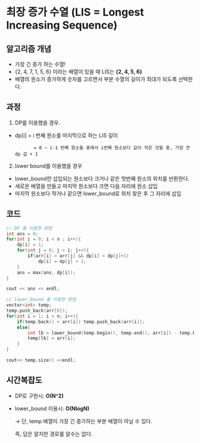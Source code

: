 # 최장 증가 수열 (LIS = Longest Increasing Sequence)

## 알고리즘 개념

- 가장 긴 증가 하는 수열!
- {2, 4, 7, 1, 5, 6} 이라는 배열이 있을 때 LIS는 **{2, 4, 5, 6}**
- 배열의 원소가 증가하게 숫자를 고르면서 부분 수열의 길이가 최대가 되도록 선택한다.

## 과정

1. DP를 이용했을 경우. 
- dp[i] = i 번째 원소를 마지막으로 하는 LIS 길이

             = 0 ~ i-1 번째 원소들 중에서 i번째 원소보다 값이 작은 것들 중, 가장 큰 dp 값 + 1

2. lower bound를 이용했을 경우

- lower_bound란 삽입되는 원소보다 크거나 같은 첫번째 원소의 위치를 반환한다.
- 새로운 배열을 만들고 마지막 원소보다 크면 다음 자리에 원소 삽입
- 마지막 원소보다 작거나 같으면 lower_bound로 위치 찾은 후 그 자리에 삽입

## 코드

```cpp
// DP 를 이용한 방법
int ans = 0;
for(int i = 0; i < n ; i++){
    dp[i] = 1;
    for(int j = 0; j < i; j++){
        if(arr[i] > arr[j] && dp[i] < dp[j]+1)
            dp[i] = dp[j] + 1;
    }
    ans = max(ans, dp[i]);
}

cout << ans << endl;
```

```cpp
// lower_bound 를 이용한 방법
vector<int> temp;
temp.push_back(arr[0]);
for(int i = 1; i < n; i++){
    if(temp.back() < arr[i]) temp.push_back(arr[i]);
    else{
        int lb = lower_bound(temp.begin(), temp.end(), arr[i]) - temp.begin();
        temp[lb] = arr[i];
    }
}

cout<< temp.size() <<endl;
```

## 시간복잡도

- DP로 구현시: **O(N^2)**
- lower_bound 이용시: **O(NlogN)**

    → 단, temp 배열이 가장 긴 증가하는 부분 배열이 아닐 수 있다.

    즉, 답은 알지만 경로를 알수는 없다.